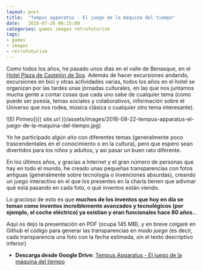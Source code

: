 ```yaml
---
layout: post
title:  "Tempus apparatus - El juego de la máquina del tiempo"
date:   2016-07-26 08:15:00
categories: games images retrofuturism
tags:
- games
- images
- retrofuturism
---
```


Como todos los años, he pasado unos días en el valle de Benasque, en el [Hotel Plaza de Castejón de Sos](http://www.hotelplazapirineos.com). Además de hacer excursiones andando, excursiones en bici y otras actividades varias, todos los años en el hotel se organizan por las tardes unas jornadas culturales, en las que nos juntamos mucha gente a contar cosas que cada uno sabe de cualquier tema (como puede ser poesía, temas sociales y colaborativos, información sobre el Universo que nos rodea, música clásica o cualquier otro tema interesante).

![El Pirineo]({{ site.url }}/assets/images/2016-08-22-tempus-apparatus-el-juego-de-la-maquina-del-tiempo.jpg)

Yo he participado algún año con diferentes temas (generalmente poco trascendentales en el conocimiento o en la cultura), pero que espero sean divertidos para los niños y adultos, y así pasar un buen rato diferente.

En los últimos años, y gracias a Internet y el gran número de personas que hay en todo el mundo, he creado unas pequeñas transparencias con fotos antiguas (generalmente sobre tecnología o invenciones absurdas), creando un juego interactivo en el que los presentes en la charla tienen que adivinar qué está pasando en cada foto, o qué inventos están viendo. 

Lo gracioso de esto es que **muchos de los inventos que hoy en día se toman como inventos increíblemente avanzados y tecnológicos (por ejemplo, el coche eléctrico) ya existían y eran funcionales hace 80 años**...

Aquí os dejo la presentación en PDF (ocupa 145 MB), y en breve colgaré en Github el código para generar las transparencias en _modo juego_ (es decir, cada transparencia una foto con la fecha estimada, sin el texto descriptivo inferior)

* **Descarga desde Google Drive:** [Tempus Apparatus - El juego de la máquina del tiempo](https://drive.google.com/file/d/0B1RqYMUTyAZRQVYzRmlQeGlyNzA/view?usp=sharing)
